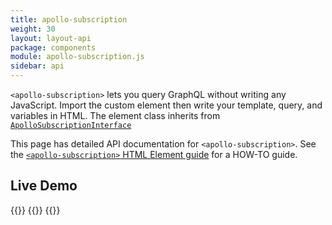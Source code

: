 ```yaml
---
title: apollo-subscription
weight: 30
layout: layout-api
package: components
module: apollo-subscription.js
sidebar: api
---
```


<!-- ----------------------------------------------------------------------------------------
     Welcome! This file includes automatically generated API documentation.
     To edit the docs that appear within, find the original source file under `packages/*`,
     corresponding to the package name and module in this YAML front-matter block.
     Thank you for your interest in Apollo Elements 😁
------------------------------------------------------------------------------------------ -->


`<apollo-subscription>` lets you query GraphQL without writing any JavaScript. Import the custom element then write your template, query, and variables in HTML. The element class inherits from [`ApolloSubscriptionInterface`](/api/core/interfaces/subscription/)

<inline-notification type="tip">

This page has detailed API documentation for `<apollo-subscription>`. See the [`<apollo-subscription>` HTML Element guide](/guides/usage/subscriptions/html/) for a HOW-TO guide.

</inline-notification>

## Live Demo

{{<docs-playground id="subscription-component" lang="html">}}
  {{<playground-file name="index.html" include="index.html" />}}
{{</docs-playground>}}
